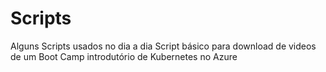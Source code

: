 # Scripts
Alguns Scripts usados no dia a dia
Script básico para download de videos de um Boot Camp introdutório de Kubernetes no Azure
